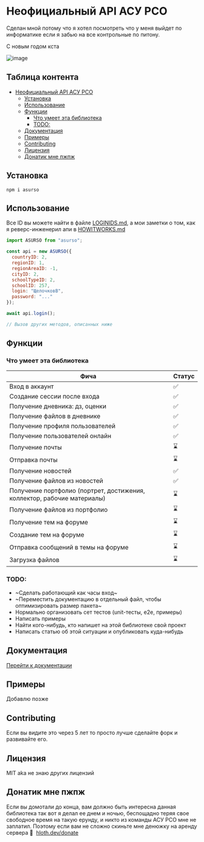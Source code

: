 # Неофициальный API АСУ РСО

Сделан мной потому что я хотел посмотреть что у меня выйдет по информатике если я забью на все контрольные по питону.

С новым годом кста

![image](https://user-images.githubusercontent.com/59040542/149971284-551c7d68-7ae1-4430-831f-f352aa8b2aae.png)

<!-- TOC-START -->
## Таблица контента

- [Неофициальный API АСУ РСО](#неофициальный-api-асу-рсо)
  - [Установка](#установка)
  - [Использование](#использование)
  - [Функции](#функции)
    - [Что умеет эта библиотека](#что-умеет-эта-библиотека)
    - [TODO:](#todo)
  - [Документация](#документация)
  - [Примеры](#примеры)
  - [Contributing](#contributing)
  - [Лицензия](#лицензия)
  - [Донатик мне пжпж](#донатик-мне-пжпж)
<!-- TOC-END -->

## Установка

```
npm i asurso
```

## Использование

Все ID вы можете найти в файле [LOGINIDS.md](LOGINIDS.md), а мои заметки о том, как я реверс-инженерил апи в [HOWITWORKS.md](HOWITWORKS.md)

```javascript
import ASURSO from "asurso";

const api = new ASURSO({
  countryID: 2,
  regionID: 1,
  regionAreaID: -1,
  cityID: 2,
  schoolTypeID: 2,
  schoolID: 257,
  login: "ЩелочковВ",
  password: "..."
});

await api.login();

// Вызов других методов, описанных ниже
```

## Функции

### Что умеет эта библиотека

Фича|Статус
---|---
Вход в аккаунт|✅
Создание сессии после входа|✅
Получение дневника: дз, оценки|✅
Получение файлов в дневнике|✅
Получение профиля пользователей|✅
Получение пользователей онлайн|✅
Получение почты|⌛️
Отправка почты|⌛️
Получение новостей|✅
Получение файлов из новостей|✅
Получение портфолио (портрет, достижения, коллектор, рабочие материалы)|⌛️
Получение файлов из портфолио|⌛️
Получение тем на форуме|⌛️
Создание тем на форуме|⌛️
Отправка сообщений в темы на форуме|⌛️
Загрузка файлов|⌛️

### TODO:

- ~Сделать работающий как часы вход~
- ~Переместить документацию в отдельный файл, чтобы оптимизировать размер пакета~
- Нормально организовать сет тестов (unit-тесты, e2e, примеры)
- Написать примеры
- Найти кого-нибудь, кто напишет на этой библиотеке свой проект
- Написать статью об этой ситуации и опубликовать куда-нибудь

## Документация

[Перейти к документации](/DOCS.md)

## Примеры

Добавлю позже

## Contributing

Если вы видите это через 5 лет то просто лучше сделайте форк и развивайте его.

## Лицензия

MIT aka не знаю других лицензий

## Донатик мне пжпж

Если вы домотали до конца, вам должно быть интересна данная библиотека так вот я делал ее днем и ночью, беспощадно теряя свое свободное время на такую ерунду, и никто из команды АСУ РСО мне не заплатил. Поэтому если вам не сложно скиньте мне денюжку на аренду сервера 🥺  [hloth.dev/donate](https://hloth.dev/donate)
